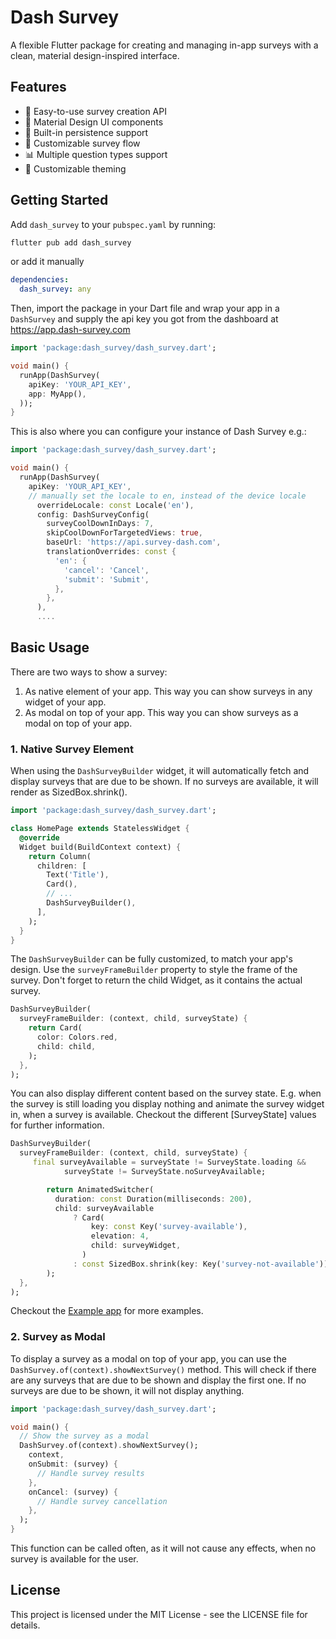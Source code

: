 # Dash Survey

A flexible Flutter package for creating and managing in-app surveys with a clean, material design-inspired interface.

## Features

- 🎯 Easy-to-use survey creation API
- 📱 Material Design UI components
- 💾 Built-in persistence support
- 🔄 Customizable survey flow
- 📊 Multiple question types support
- 🎨 Customizable theming

## Getting Started

Add `dash_survey` to your `pubspec.yaml` by running:

```bash
flutter pub add dash_survey
```

or add it manually

```yaml
dependencies:
  dash_survey: any
```

Then, import the package in your Dart file and wrap your app in a `DashSurvey` and supply the api key you got from the dashboard at https://app.dash-survey.com

```dart
import 'package:dash_survey/dash_survey.dart';

void main() {
  runApp(DashSurvey(
    apiKey: 'YOUR_API_KEY',
    app: MyApp(),
  ));
}
```

This is also where you can configure your instance of Dash Survey e.g.:

```dart
import 'package:dash_survey/dash_survey.dart';

void main() {
  runApp(DashSurvey(
    apiKey: 'YOUR_API_KEY',
    // manually set the locale to en, instead of the device locale
      overrideLocale: const Locale('en'),
      config: DashSurveyConfig(
        surveyCoolDownInDays: 7,
        skipCoolDownForTargetedViews: true,
        baseUrl: 'https://api.survey-dash.com',
        translationOverrides: const {
          'en': {
            'cancel': 'Cancel',
            'submit': 'Submit',
          },
        },
      ),
      ....
```

<!-- ## Demo Modus

To check the look and feel of DashSurvey, you can use the demo modus.
For that, just pass `demoMode: true` to the `DashSurvey` constructor. -->

## Basic Usage

There are two ways to show a survey:

1. As native element of your app. This way you can show surveys in any widget of your app.
2. As modal on top of your app. This way you can show surveys as a modal on top of your app.

### 1. Native Survey Element

When using the `DashSurveyBuilder` widget, it will automatically fetch and display surveys that are due to be shown.
If no surveys are available, it will render as SizedBox.shrink().

```dart
import 'package:dash_survey/dash_survey.dart';

class HomePage extends StatelessWidget {
  @override
  Widget build(BuildContext context) {
    return Column(
      children: [
        Text('Title'),
        Card(),
        // ...
        DashSurveyBuilder(),
      ],
    );
  }
}
```

The `DashSurveyBuilder` can be fully customized, to match your app's design. Use the `surveyFrameBuilder` property to style the frame of the survey. Don't forget to return the child Widget, as it contains the actual survey.

```dart
DashSurveyBuilder(
  surveyFrameBuilder: (context, child, surveyState) {
    return Card(
      color: Colors.red,
      child: child,
    );
  },
);
```

You can also display different content based on the survey state.
E.g. when the survey is still loading you display nothing and animate the survey widget in, when a survey is available.
Checkout the different [SurveyState] values for further information.

```dart
DashSurveyBuilder(
  surveyFrameBuilder: (context, child, surveyState) {
     final surveyAvailable = surveyState != SurveyState.loading &&
            surveyState != SurveyState.noSurveyAvailable;

        return AnimatedSwitcher(
          duration: const Duration(milliseconds: 200),
          child: surveyAvailable
              ? Card(
                  key: const Key('survey-available'),
                  elevation: 4,
                  child: surveyWidget,
                )
              : const SizedBox.shrink(key: Key('survey-not-available')),
        );
  },
);
```

Checkout the [Example app](https://github.com/ChrisMarxDev/dash-survey/tree/main/dash_survey/example) for more examples.

### 2. Survey as Modal

To display a survey as a modal on top of your app, you can use the `DashSurvey.of(context).showNextSurvey()` method.
This will check if there are any surveys that are due to be shown and display the first one.
If no surveys are due to be shown, it will not display anything.

```dart
import 'package:dash_survey/dash_survey.dart';

void main() {
  // Show the survey as a modal
  DashSurvey.of(context).showNextSurvey();
    context,
    onSubmit: (survey) {
      // Handle survey results
    },
    onCancel: (survey) {
      // Handle survey cancellation
    },
  );
}
```

This function can be called often, as it will not cause any effects, when no survey is available for the user.

<!-- ## Configuration & Targeting -->

<!-- ### Targeting
Dash Survey allows you to  -->

## License

This project is licensed under the MIT License - see the LICENSE file for details.
